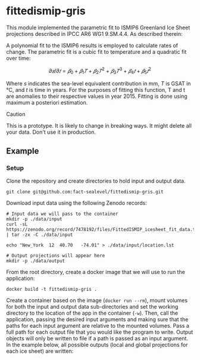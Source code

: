 # fittedismip-gris

This module implemented the parametric fit to ISMIP6 Greenland Ice Sheet projections described in IPCC AR6 WG1 9.SM.4.4. As described therein:

A polynomial fit to the ISMIP6 results is employed to calculate rates of change. The parametric fit is a cubic fit to temperature and a quadratic fit over time:

$$ 𝜕𝑠/𝜕𝑡 =𝛽_0 +𝛽_1𝑇+𝛽_2𝑇^2+𝛽_3𝑇^3+𝛽_4𝑡+𝛽_5𝑡^2 $$

Where $s$ indicates the sea-level equivalent contribution in mm, $T$ is GSAT in °C, and $t$ is time in years. For the purposes of fitting this function, T and t are anomalies to their respective values in year 2015. Fitting is done using maximum a posteriori estimation.

>[!CAUTION]
> This is a prototype. It is likely to change in breaking ways. It might delete all your data. Don't use it in production.

## Example

### Setup

Clone the repository and create directories to hold input and output data. 

```shell
git clone git@github.com:fact-sealevel/fittedismip-gris.git
```

Download input data using the following Zenodo records:

```shell
# Input data we will pass to the container
mkdir -p ./data/input
curl -sL https://zenodo.org/record/7478192/files/FittedISMIP_icesheet_fit_data.tgz | tar -zx -C ./data/input

echo "New_York	12	40.70	-74.01" > ./data/input/location.lst

# Output projections will appear here
mkdir -p ./data/output
```

From the root directory, create a docker image that we will use to run the application:
```shell
docker build -t fittedismip-gris .
```

Create a container based on the image (`docker run --rm`), mount volumes for both the input and output data sub-directories and set the working directory to the location of the app in the container (`-w`). Then, call the application, passing the desired input arguments and making sure that the paths for each input argument are relative to the mounted volumes. Pass a full path for each output file that you would like the program to write. Output objects will only be written to file if a path is passed as an input argument. In the example below, all possible outputs (local and global projections for each ice sheet) are written:
